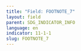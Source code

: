 ```yaml
---
title: "Field: FOOTNOTE_7"
layout: field
parent: SDG_INDICATOR_INFO
language: en
indicator: 11-1-1
slug: FOOTNOTE_7
---
```

[^7]: United Nations (2007). Indicators of Sustainable Development: Guidelines and Methodologies. Third Edition, United Nations, New York; <https://sustainabledevelopment.un.org/index.php?page=view&type=400&nr=107&>; UN-Habitat (2003), Slums of the World: The face of urban poverty in the new millennium.